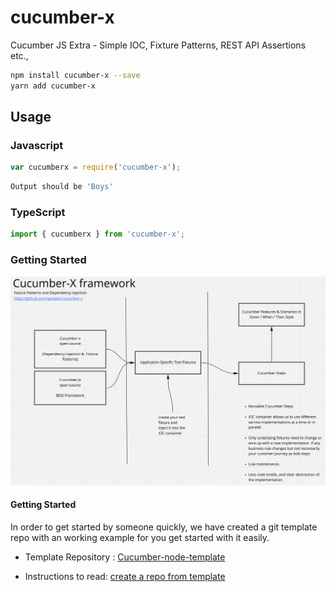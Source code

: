 # cucumber-x
Cucumber JS Extra - Simple IOC, Fixture Patterns, REST API Assertions etc.,

```sh
npm install cucumber-x --save
yarn add cucumber-x
```
 
## Usage

### Javascript

```javascript
var cucumberx = require('cucumber-x');
```

```sh
Output should be 'Boys'
```
### TypeScript
```typescript
import { cucumberx } from 'cucumber-x';

```

### Getting Started

![arch](https://github.com/qamatic/cucumber-x/blob/master/docs/cucumber-x.png) 



#### Getting Started

In order to get started by someone quickly, we have created a git template repo with an working example for you get started with it easily.

* Template Repository : [Cucumber-node-template](https://github.com/qamatic/cucumber-node-template)

* Instructions to read:  [create a repo from template](https://help.github.com/en/articles/creating-a-repository-from-a-template)

